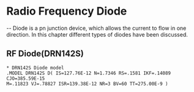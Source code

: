 # Radio Frequency Diode
-- Diode is a pn junction device, which allows the current to flow in one direction. In
this chapter different types of diodes have been discussed.
## RF Diode(DRN142S)

```
* DRN142S Diode model
.MODEL DRN142S D( IS=127.76E-12 N=1.7346 RS=.1581 IKF=.14089 CJO=385.59E-15
M=.11823 VJ=.78827 ISR=139.38E-12 NR=3 BV=60 TT=275.00E-9 )

```
